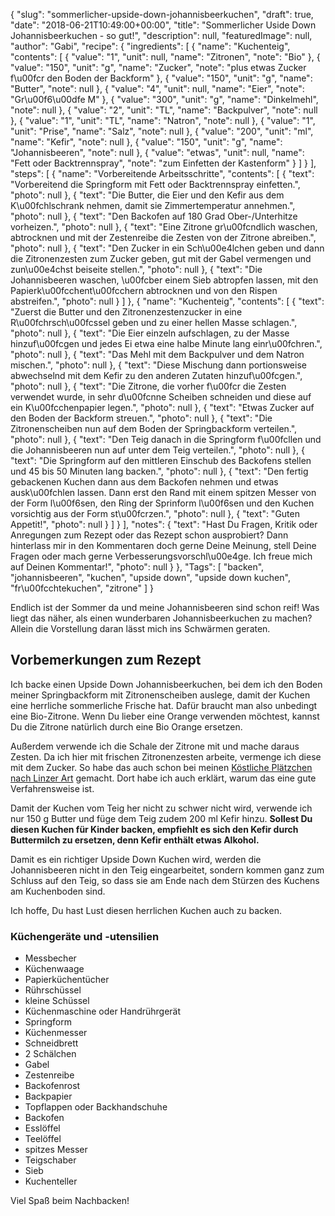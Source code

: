 {
    "slug": "sommerlicher-upside-down-johannisbeerkuchen",
    "draft": true,
    "date": "2018-06-21T10:49:00+00:00",
    "title": "Sommerlicher Uside Down Johannisbeerkuchen - so gut!",
    "description": null,
    "featuredImage": null,
    "author": "Gabi",
    "recipe": {
        "ingredients": [
            {
                "name": "Kuchenteig",
                "contents": [
                    {
                        "value": "1",
                        "unit": null,
                        "name": "Zitronen",
                        "note": "Bio"
                    },
                    {
                        "value": "150",
                        "unit": "g",
                        "name": "Zucker",
                        "note": "plus etwas Zucker f\u00fcr den Boden der Backform"
                    },
                    {
                        "value": "150",
                        "unit": "g",
                        "name": "Butter",
                        "note": null
                    },
                    {
                        "value": "4",
                        "unit": null,
                        "name": "Eier",
                        "note": "Gr\u00f6\u00dfe M"
                    },
                    {
                        "value": "300",
                        "unit": "g",
                        "name": "Dinkelmehl",
                        "note": null
                    },
                    {
                        "value": "2",
                        "unit": "TL",
                        "name": "Backpulver",
                        "note": null
                    },
                    {
                        "value": "1",
                        "unit": "TL",
                        "name": "Natron",
                        "note": null
                    },
                    {
                        "value": "1",
                        "unit": "Prise",
                        "name": "Salz",
                        "note": null
                    },
                    {
                        "value": "200",
                        "unit": "ml",
                        "name": "Kefir",
                        "note": null
                    },
                    {
                        "value": "150",
                        "unit": "g",
                        "name": "Johannisbeeren",
                        "note": null
                    },
                    {
                        "value": "etwas",
                        "unit": null,
                        "name": "Fett oder Backtrennspray",
                        "note": "zum Einfetten der Kastenform"
                    }
                ]
            }
        ],
        "steps": [
            {
                "name": "Vorbereitende Arbeitsschritte",
                "contents": [
                    {
                        "text": "Vorbereitend die Springform mit Fett oder Backtrennspray einfetten.",
                        "photo": null
                    },
                    {
                        "text": "Die Butter, die Eier und den Kefir aus dem K\u00fchlschrank nehmen, damit sie Zimmertemperatur annehmen.",
                        "photo": null
                    },
                    {
                        "text": "Den  Backofen auf 180 Grad Ober-\/Unterhitze vorheizen.",
                        "photo": null
                    },
                    {
                        "text": "Eine Zitrone gr\u00fcndlich waschen, abtrocknen und mit der Zestenreibe die Zesten von der Zitrone abreiben.",
                        "photo": null
                    },
                    {
                        "text": "Den Zucker in ein Sch\u00e4lchen geben und dann die Zitronenzesten zum Zucker geben, gut mit der Gabel vermengen und zun\u00e4chst beiseite stellen.",
                        "photo": null
                    },
                    {
                        "text": "Die Johannisbeeren waschen, \u00fcber einem Sieb abtropfen lassen, mit den Papierk\u00fcchent\u00fcchern abtrocknen und von den Rispen abstreifen.",
                        "photo": null
                    }
                ]
            },
            {
                "name": "Kuchenteig",
                "contents": [
                    {
                        "text": "Zuerst die Butter und den Zitronenzestenzucker in eine R\u00fchrsch\u00fcssel geben und zu einer hellen Masse schlagen.",
                        "photo": null
                    },
                    {
                        "text": "Die Eier einzeln aufschlagen, zu der Masse hinzuf\u00fcgen und jedes Ei etwa eine halbe Minute lang einr\u00fchren.",
                        "photo": null
                    },
                    {
                        "text": "Das Mehl mit dem Backpulver und dem Natron mischen.",
                        "photo": null
                    },
                    {
                        "text": "Diese Mischung dann portionsweise abwechselnd mit dem Kefir zu den anderen Zutaten hinzuf\u00fcgen.",
                        "photo": null
                    },
                    {
                        "text": "Die Zitrone, die vorher f\u00fcr die Zesten verwendet wurde, in sehr d\u00fcnne Scheiben schneiden und diese auf ein K\u00fcchenpapier legen.",
                        "photo": null
                    },
                    {
                        "text": "Etwas Zucker auf den Boden der Backform streuen.",
                        "photo": null
                    },
                    {
                        "text": "Die Zitronenscheiben nun auf dem Boden der Springbackform verteilen.",
                        "photo": null
                    },
                    {
                        "text": "Den Teig danach in die Springform f\u00fcllen und die Johannisbeeren nun auf unter dem Teig verteilen.",
                        "photo": null
                    },
                    {
                        "text": "Die Springform auf den mittleren Einschub des Backofens stellen und 45 bis 50 Minuten lang backen.",
                        "photo": null
                    },
                    {
                        "text": "Den fertig gebackenen Kuchen dann aus dem Backofen nehmen und etwas ausk\u00fchlen lassen. Dann erst den Rand mit einem spitzen Messer von der Form l\u00f6sen, den Ring der Sprinform l\u00f6sen und den Kuchen vorsichtig aus der Form st\u00fcrzen.",
                        "photo": null
                    },
                    {
                        "text": "Guten Appetit!",
                        "photo": null
                    }
                ]
            }
        ],
        "notes": {
            "text": "Hast Du Fragen, Kritik oder Anregungen zum Rezept oder das Rezept schon ausprobiert? Dann hinterlass mir in den Kommentaren doch gerne Deine Meinung, stell Deine Fragen oder mach gerne Verbesserungsvorschl\u00e4ge. Ich freue mich auf Deinen Kommentar!",
            "photo": null
        }
    },
    "Tags": [
        "backen",
        "johannisbeeren",
        "kuchen",
        "upside down",
        "upside down kuchen",
        "fr\u00fcchtekuchen",
        "zitrone"
    ]
}

Endlich ist der Sommer da und meine Johannisbeeren sind schon reif! Was liegt das näher, als einen wunderbaren Johannisbeerkuchen zu machen? Allein die Vorstellung daran lässt mich ins Schwärmen geraten.


## Vorbemerkungen zum Rezept

Ich backe einen Upside Down Johannisbeerkuchen, bei dem ich den Boden meiner Springbackform mit Zitronenscheiben auslege, damit der Kuchen eine herrliche  sommerliche Frische hat. Dafür braucht man also unbedingt eine Bio-Zitrone. Wenn Du lieber eine Orange verwenden möchtest, kannst Du die Zitrone natürlich durch eine Bio Orange ersetzen.

Außerdem verwende ich die Schale der Zitrone mit und mache daraus Zesten. Da ich hier mit frischen Zitronenzesten arbeite, vermenge ich diese mit dem Zucker. So habe das auch schon bei meinen [Köstliche Plätzchen nach Linzer Art](https://kochfokus.de/artikel/koestliche-plaetzchen-nach-linzer-art/ "Köstliche Plätzchen nach Linzer Art") gemacht. Dort habe ich auch erklärt, warum das eine gute Verfahrensweise ist.

Damit der Kuchen vom Teig her nicht zu schwer nicht wird, verwende ich nur 150 g Butter und füge dem Teig zudem 200 ml  Kefir hinzu. **Sollest Du diesen Kuchen für Kinder backen, empfiehlt es sich den Kefir durch Buttermilch zu ersetzen, denn Kefir enthält etwas Alkohol.**

Damit es ein richtiger Upside Down Kuchen wird, werden die Johannisbeeren nicht in den Teig eingearbeitet, sondern kommen ganz zum Schluss auf den Teig, so dass sie am Ende nach dem Stürzen des Kuchens am Kuchenboden sind.

Ich hoffe, Du hast Lust diesen herrlichen Kuchen auch zu backen.

### Küchengeräte und -utensilien

- Messbecher
- Küchenwaage
- Papierküchentücher
- Rührschüssel
- kleine Schüssel
- Küchenmaschine oder Handrührgerät
- Springform
- Küchenmesser
- Schneidbrett
- 2 Schälchen
- Gabel
- Zestenreibe
- Backofenrost
- Backpapier
- Topflappen oder Backhandschuhe
- Backofen
- Esslöffel
- Teelöffel
- spitzes Messer
- Teigschaber
- Sieb
- Kuchenteller


Viel Spaß beim Nachbacken!